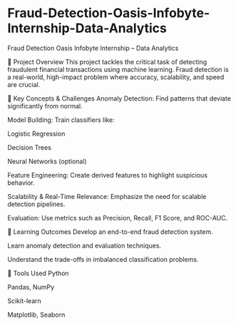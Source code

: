 # Fraud-Detection-Oasis-Infobyte-Internship-Data-Analytics
Fraud Detection
Oasis Infobyte Internship – Data Analytics

📌 Project Overview
This project tackles the critical task of detecting fraudulent financial transactions using machine learning. Fraud detection is a real-world, high-impact problem where accuracy, scalability, and speed are crucial.

🧠 Key Concepts & Challenges
Anomaly Detection: Find patterns that deviate significantly from normal.

Model Building: Train classifiers like:

Logistic Regression

Decision Trees

Neural Networks (optional)

Feature Engineering: Create derived features to highlight suspicious behavior.

Scalability & Real-Time Relevance: Emphasize the need for scalable detection pipelines.

Evaluation: Use metrics such as Precision, Recall, F1 Score, and ROC-AUC.

🎯 Learning Outcomes
Develop an end-to-end fraud detection system.

Learn anomaly detection and evaluation techniques.

Understand the trade-offs in imbalanced classification problems.

📁 Tools Used
Python

Pandas, NumPy

Scikit-learn

Matplotlib, Seaborn

